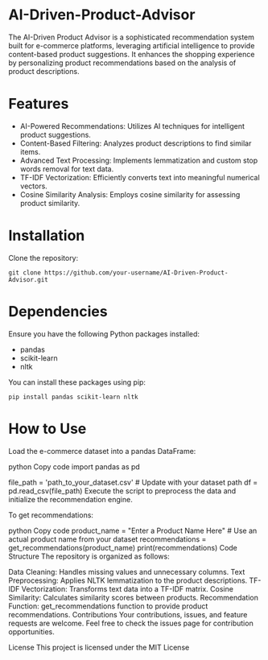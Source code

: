 # AI-Driven-Product-Advisor

The AI-Driven Product Advisor is a sophisticated recommendation system built for e-commerce platforms, leveraging artificial intelligence to provide content-based product suggestions. It enhances the shopping experience by personalizing product recommendations based on the analysis of product descriptions.

# Features

- AI-Powered Recommendations: Utilizes AI techniques for intelligent product suggestions.
- Content-Based Filtering: Analyzes product descriptions to find similar items.
- Advanced Text Processing: Implements lemmatization and custom stop words removal for text data.
- TF-IDF Vectorization: Efficiently converts text into meaningful numerical vectors.
- Cosine Similarity Analysis: Employs cosine similarity for assessing product similarity.

# Installation
Clone the repository:

<pre lang="no-highlight"><code>git clone https://github.com/your-username/AI-Driven-Product-Advisor.git</code></pre>


# Dependencies
Ensure you have the following Python packages installed:

- pandas
- scikit-learn
- nltk

You can install these packages using pip:

<pre lang="no-highlight"><code>pip install pandas scikit-learn nltk</code></pre>

# How to Use
Load the e-commerce dataset into a pandas DataFrame:

python
Copy code
import pandas as pd

file_path = 'path_to_your_dataset.csv'  # Update with your dataset path
df = pd.read_csv(file_path)
Execute the script to preprocess the data and initialize the recommendation engine.

To get recommendations:

python
Copy code
product_name = "Enter a Product Name Here"  # Use an actual product name from your dataset
recommendations = get_recommendations(product_name)
print(recommendations)
Code Structure
The repository is organized as follows:

Data Cleaning: Handles missing values and unnecessary columns.
Text Preprocessing: Applies NLTK lemmatization to the product descriptions.
TF-IDF Vectorization: Transforms text data into a TF-IDF matrix.
Cosine Similarity: Calculates similarity scores between products.
Recommendation Function: get_recommendations function to provide product recommendations.
Contributions
Your contributions, issues, and feature requests are welcome. Feel free to check the issues page for contribution opportunities.

License
This project is licensed under the MIT License
